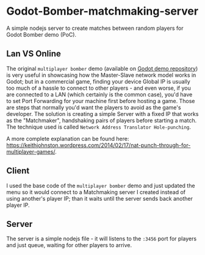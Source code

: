 # Godot-Bomber-matchmaking-server
A simple nodejs server to create matches between random players for Godot Bomber demo (PoC).

## Lan VS Online
The original `multiplayer bomber` demo  (available on [Godot demo repository](https://github.com/godotengine/godot-demo-projects)) is very useful in showcasing how the Master-Slave network model works in Godot; but in a commercial game, finding your device Global IP is usually too much of a hassle to connect to other players - and even worse, if you are connected to a LAN (which certainly is the common case), you'd have to set Port Forwarding for your machine first before hosting a game. Those are steps that normally you'd want the players to avoid as the game's developer. The solution is creating a simple Server with a fixed IP that works as the "Matchmaker", handshaking pairs of players before starting a match. The technique used is called `Network Address Translator Hole-punching`.

A more complete explanation can be found here: https://keithjohnston.wordpress.com/2014/02/17/nat-punch-through-for-multiplayer-games/.

## Client
I used the base code of the `multiplayer bomber` demo and just updated the menu so it would connect to a Matchmaking server I created instead of using another's player IP; than it waits until the server sends back another player IP.

## Server
The server is a simple nodejs file - it will listens to the `:3456` port for players and just queue, waiting for other players to arrive.
